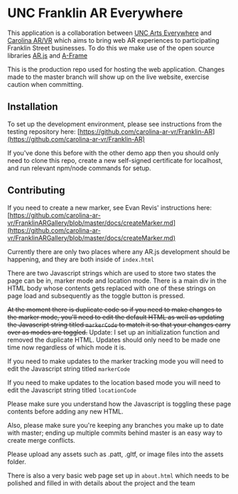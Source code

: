# UNC Franklin AR Everywhere

This application is a collaboration between [UNC Arts Everywhere](https://artseverywhere.unc.edu/) and [Carolina AR/VR](http://arvr.web.unc.edu/students/) which aims to bring web AR experiences to participating Franklin Street businesses. To do this we make use of the open source libraries [AR.js](https://ar-js-org.github.io/AR.js-Docs/) and [A-Frame](https://aframe.io/)

This is the production repo used for hosting the web application. Changes made to the master branch will show up on the live website, exercise caution when committing.

## Installation
To set up the development environment, please see instructions from the testing repository here:
[https://github.com/carolina-ar-vr/Franklin-AR](https://github.com/carolina-ar-vr/Franklin-AR)

If you've done this before with the other demo app then you should only need to clone this repo, create a new self-signed certificate for localhost, and run relevant npm/node commands for setup.

## Contributing

If you need to create a new marker, see Evan Revis' instructions here:
[https://github.com/carolina-ar-vr/FranklinARGallery/blob/master/docs/createMarker.md](https://github.com/carolina-ar-vr/FranklinARGallery/blob/master/docs/createMarker.md)

Currently there are only two places where any AR.js development should be happening, and they are both inside of ```index.html```

There are two Javascript strings which are used to store two states the page can be in, marker mode and location mode. There is a main div in the HTML body whose contents gets replaced with one of these strings on page load and subsequently as the toggle button is pressed. 

~~At the moment there is duplicate code so if you need to make changes to the marker mode, you'll need to edit the default HTML as well as updating the Javascript string titled ```markerCode``` to match it so that your changes carry over as modes are toggled.~~ Update: I set up an initialization function and removed the duplicate HTML. Updates should only need to be made one time now regardless of which mode it is.

If you need to make updates to the marker tracking mode you will need to edit the Javascript string titled ```markerCode```

If you need to make updates to the location based mode you will need to edit the Javascript string titled ```locationCode```

Please make sure you understand how the Javascript is toggling these page contents before adding any new HTML.

Also, please make sure you're keeping any branches you make up to date with master; ending up multiple commits behind master is an easy way to create merge conflicts. 

Please upload any assets such as .patt, .gltf, or image files into the assets folder.

There is also a very basic web page set up in ```about.html``` which needs to be polished and filled in with details about the project and the team
